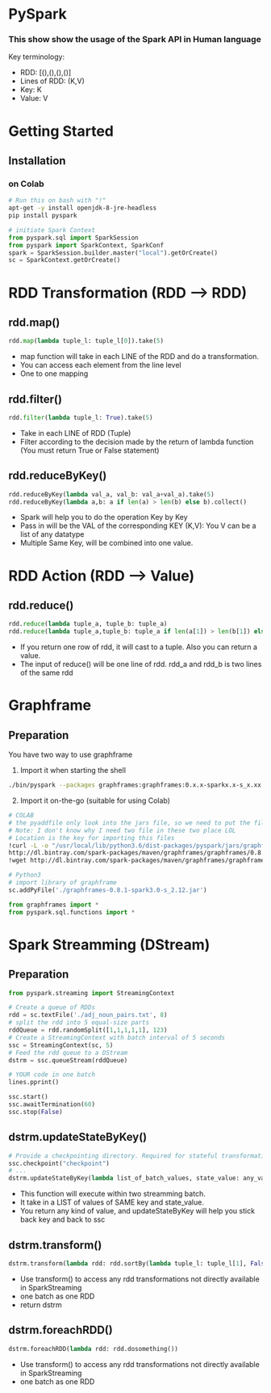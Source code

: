 # PySpark

### This show show the usage of the Spark API in Human language

Key terminology:
- RDD: [(),(),(),()]
- Lines of RDD: (K,V)
- Key: K
- Value: V

# Getting Started
## Installation

### on Colab
```bash
# Run this on bash with "!"
apt-get -y install openjdk-8-jre-headless
pip install pyspark
```
```py
# initiate Spark Context
from pyspark.sql import SparkSession
from pyspark import SparkContext, SparkConf
spark = SparkSession.builder.master("local").getOrCreate()
sc = SparkContext.getOrCreate()
```

# RDD Transformation (RDD --> RDD)
## rdd.map()
```py
rdd.map(lambda tuple_l: tuple_l[0]).take(5)
```
- map function will take in each LINE of the RDD and do a transformation. 
- You can access each element from the line level
- One to one mapping

## rdd.filter()
```py
rdd.filter(lambda tuple_l: True).take(5)
```
- Take in each LINE of RDD (Tuple) 
- Filter according to the decision made by the return of lambda function (You must return True or False statement)

## rdd.reduceByKey()
```py
rdd.reduceByKey(lambda val_a, val_b: val_a+val_a).take(5)
rdd.reduceByKey(lambda a,b: a if len(a) > len(b) else b).collect()
```
- Spark will help you to do the operation Key by Key
- Pass in will be the VAL of the corresponding KEY (K,V): You V can be a list of any datatype
- Multiple Same Key, will be combined into one value.

# RDD Action (RDD --> Value)
## rdd.reduce()
```py
rdd.reduce(lambda tuple_a, tuple_b: tuple_a)
rdd.reduce(lambda tuple_a,tuple_b: tuple_a if len(a[1]) > len(b[1]) else tuple_b)
```
- If you return one row of rdd, it will cast to a tuple. Also you can return a value.
- The input of reduce() will be one line of rdd. rdd_a and rdd_b is two lines of the same rdd


# Graphframe
## Preparation
You have two way to use graphframe
1. Import it when starting the shell
```bash
./bin/pyspark --packages graphframes:graphframes:0.x.x-sparkx.x-s_x.xx
```
2. Import it on-the-go (suitable for using Colab)
```bash
# COLAB
# the pyaddfile only look into the jars file, so we need to put the file inside the jars file, both in pyspark and in full spark
# Note: I don't know why I need two file in these two place LOL
# Location is the key for importing this files
!curl -L -o "/usr/local/lib/python3.6/dist-packages/pyspark/jars/graphframes-0.8.1-spark3.0-s_2.12.jar" \
http://dl.bintray.com/spark-packages/maven/graphframes/graphframes/0.8.1-spark3.0-s_2.12/graphframes-0.8.1-spark3.0-s_2.12.jar
!wget http://dl.bintray.com/spark-packages/maven/graphframes/graphframes/0.8.1-spark3.0-s_2.12/graphframes-0.8.1-spark3.0-s_2.12.jar
```
```py
# Python3
# import library of graphframe
sc.addPyFile('./graphframes-0.8.1-spark3.0-s_2.12.jar')

from graphframes import *
from pyspark.sql.functions import *
```

# Spark Streamming (DStream)
## Preparation
```py
from pyspark.streaming import StreamingContext
```
```py
# Create a queue of RDDs
rdd = sc.textFile('./adj_noun_pairs.txt', 8)
# split the rdd into 5 equal-size parts
rddQueue = rdd.randomSplit([1,1,1,1,1], 123)
# Create a StreamingContext with batch interval of 5 seconds
ssc = StreamingContext(sc, 5)
# Feed the rdd queue to a DStream
dstrm = ssc.queueStream(rddQueue)
```
```py
# YOUR code in one batch
lines.pprint()
```
```py
ssc.start()
ssc.awaitTermination(60)
ssc.stop(False)
```
## dstrm.updateStateByKey()
```py
# Provide a checkpointing directory. Required for stateful transformations
ssc.checkpoint("checkpoint")
# ...
dstrm.updateStateByKey(lambda list_of_batch_values, state_value: any_value)
```
- This function will execute within two streamming batch.
- It take in a LIST of values of SAME key and state_value.
- You return any kind of value, and updateStateByKey will help you stick back key and back to ssc

## dstrm.transform()
```py
dstrm.transform(lambda rdd: rdd.sortBy(lambda tuple_l: tuple_l[1], False))
```
- Use transform() to access any rdd transformations not directly available in SparkStreaming
- one batch as one RDD
- return dstrm

## dstrm.foreachRDD()
```py
dstrm.foreachRDD(lambda rdd: rdd.dosomething())
```
- Use transform() to access any rdd transformations not directly available in SparkStreaming
- one batch as one RDD

